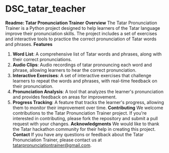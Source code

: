 # DSC_tatar_teacher
**Readme: Tatar Pronunciation Trainer**
**Overview**
The Tatar Pronunciation Trainer is a Python project designed to help learners of the Tatar language improve their pronunciation skills. The project includes a set of exercises and interactive tools to practice the correct pronunciation of Tatar words and phrases.
**Features**
1. **Word List**: A comprehensive list of Tatar words and phrases, along with their correct pronunciations.
2. **Audio Clips**: Audio recordings of tatar pronouncing each word and phrase, allowing learners to hear the correct pronunciation.
3. **Interactive Exercises**: A set of interactive exercises that challenge learners to repeat the words and phrases, with real-time feedback on their pronunciation.
4. **Pronunciation Analysis**: A tool that analyzes the learner's pronunciation and provides feedback on areas for improvement.
5. **Progress Tracking**: A feature that tracks the learner's progress, allowing them to monitor their improvement over time.
**Contributing**
We welcome contributions to the Tatar Pronunciation Trainer project. If you're interested in contributing, please fork the repository and submit a pull request with your changes.
**Acknowledgments**
We would like to thank the Tatar hackathon community for their help in creating this project.
**Contact**
If you have any questions or feedback about the Tatar Pronunciation Trainer, please contact us at [tatarpronunciationtrainer@gmail.com](mailto:tatarpronunciationtrainer@gmail.com).
